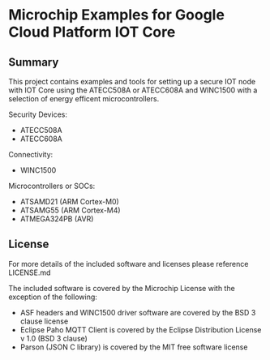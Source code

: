 # Microchip Examples for Google Cloud Platform IOT Core 

## Summary

This project contains examples and tools for setting up a secure IOT node with IOT Core
using the ATECC508A or ATECC608A and WINC1500 with a selection of energy efficent microcontrollers.

Security Devices:
* ATECC508A
* ATECC608A

Connectivity:
* WINC1500

Microcontrollers or SOCs:
* ATSAMD21  	(ARM Cortex-M0)
* ATSAMG55  	(ARM Cortex-M4)
* ATMEGA324PB 	(AVR)


## License

For more details of the included software and licenses please reference LICENSE.md

The included software is covered by the Microchip License with the exception
of the following:

* ASF headers and WINC1500 driver software are covered by the BSD 3 clause license
* Eclipse Paho MQTT Client is covered by the Eclipse Distribution License v 1.0 (BSD 3 clause)
* Parson (JSON C library) is covered by the MIT free software license
